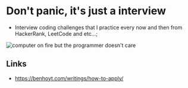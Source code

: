 # Don't panic, it's just a interview

- Interview coding challenges that I practice every now and then from HackerRank, LeetCode and etc...;
  
![computer on fire but the programmer doesn't care](https://media.giphy.com/media/13HgwGsXF0aiGY/giphy.gif)

## Links

- https://benhoyt.com/writings/how-to-apply/